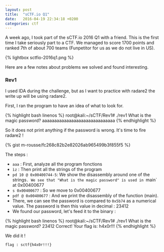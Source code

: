 ```yaml
---
layout: post
title:  "sCTF.io Q1"
date:   2016-04-19 22:34:18 +0200
categories: ctf
---
```


A week ago, I took part of the sCTF.io 2016 Q1 with a friend. This is the first time I take seriously part to a CTF. We managed to score 1700 points and ranked 7th of about 700 teams (Funpetitor for us as we do not live in US).

{% lightbox sctfio-2016q1.png %}

Here are a few notes about problems we solved and found interesting.

### Rev1

I used IDA during the challenge, but as I want to practice with radare2 the write up will be using radare2.

First, I ran the program to have an idea of what to look for.

{% highlight bash linenos %}
root@kali:~/sCTF/Rev1# ./rev1
What is the magic password?
aaaaaaaaaaaaaaaaaaaaaaaaaaaaaa
{% endhighlight %}

So it does not print anything if the password is wrong. It's time to fire radare2 !

{% gist m-rousse/fc268c82b2e82026ab965499b3f855f5 %}

The steps :

  - `aaa` : First, analyze all the program fonctions
  - `ìz` : Then print all the strings of the program
  - `pd 10 @ 0x00400744-5`: We show the disassembly around one of the strings`. We see that "What is the magic password" is used in `main` at 0x00400677
  - `s 0x00400677` : So we move to 0x00400677
  - `pdf @ 0x00400677` : And we print the disassembly of the function (main).
  - There, we can see the password is compared to `0x5b74` as a numerical value. The password is then this value in decimal : 23412
  - We found our password, let's feed it to the binary :

{% highlight bash linenos %}
root@kali:~/sCTF/Rev1# ./rev1
What is the magic password?
23412
Correct! Your flag is: h4x0r!!!
{% endhighlight %}

We did it !

`flag : sctf{h4x0r!!!}`
